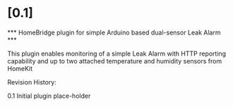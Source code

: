 # [0.1]

*** HomeBridge plugin for simple Arduino based dual-sensor Leak Alarm ***

This plugin enables monitoring of a simple Leak Alarm with HTTP reporting capability and up to two attached temperature and humidity sensors from HomeKit

Revision History:

0.1	Initial plugin place-holder

